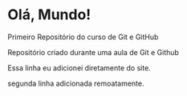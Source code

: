 # Olá, Mundo!
 Primeiro Repositório do curso de Git e GitHub

Repositório criado durante uma aula de Git e Github

Essa linha eu adicionei diretamente do site.

segunda linha adicionada remoatamente.
